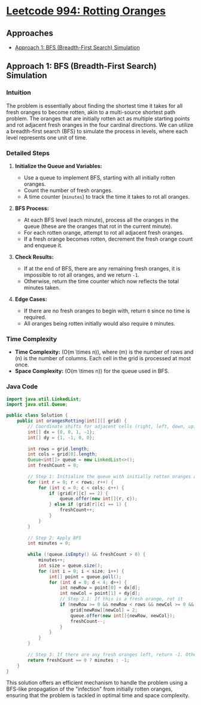 # [Leetcode 994: Rotting Oranges](https://leetcode.com/problems/rotting-oranges/)

## Approaches
- [Approach 1: BFS (Breadth-First Search) Simulation](#approach-1-bfs-breadth-first-search-simulation)

## Approach 1: BFS (Breadth-First Search) Simulation

### Intuition
The problem is essentially about finding the shortest time it takes for all fresh oranges to become rotten, akin to a multi-source shortest path problem. The oranges that are initially rotten act as multiple starting points and rot adjacent fresh oranges in the four cardinal directions. We can utilize a breadth-first search (BFS) to simulate the process in levels, where each level represents one unit of time.

### Detailed Steps
1. **Initialize the Queue and Variables:**
   - Use a queue to implement BFS, starting with all initially rotten oranges.
   - Count the number of fresh oranges.
   - A time counter (`minutes`) to track the time it takes to rot all oranges.

2. **BFS Process:**
   - At each BFS level (each minute), process all the oranges in the queue (these are the oranges that rot in the current minute).
   - For each rotten orange, attempt to rot all adjacent fresh oranges.
   - If a fresh orange becomes rotten, decrement the fresh orange count and enqueue it.

3. **Check Results:**
   - If at the end of BFS, there are any remaining fresh oranges, it is impossible to rot all oranges, and we return `-1`.
   - Otherwise, return the time counter which now reflects the total minutes taken.

4. **Edge Cases:**
   - If there are no fresh oranges to begin with, return `0` since no time is required.
   - All oranges being rotten initially would also require `0` minutes.

### Time Complexity
- **Time Complexity:** \(O(m \times n)\), where \(m\) is the number of rows and \(n\) is the number of columns. Each cell in the grid is processed at most once.
- **Space Complexity:** \(O(m \times n)\) for the queue used in BFS.

### Java Code
```java
import java.util.LinkedList;
import java.util.Queue;

public class Solution {
    public int orangesRotting(int[][] grid) {
        // Coordinate shifts for adjacent cells (right, left, down, up)
        int[] dx = {0, 0, 1, -1};
        int[] dy = {1, -1, 0, 0};
        
        int rows = grid.length;
        int cols = grid[0].length;
        Queue<int[]> queue = new LinkedList<>();
        int freshCount = 0;
        
        // Step 1: Initialize the queue with initially rotten oranges and count fresh oranges
        for (int r = 0; r < rows; r++) {
            for (int c = 0; c < cols; c++) {
                if (grid[r][c] == 2) {
                    queue.offer(new int[]{r, c});
                } else if (grid[r][c] == 1) {
                    freshCount++;
                }
            }
        }
        
        // Step 2: Apply BFS
        int minutes = 0;
        
        while (!queue.isEmpty() && freshCount > 0) {
            minutes++;
            int size = queue.size();
            for (int i = 0; i < size; i++) {
                int[] point = queue.poll();
                for (int d = 0; d < 4; d++) {
                    int newRow = point[0] + dx[d];
                    int newCol = point[1] + dy[d];
                    // Step 2.1: If this is a fresh orange, rot it
                    if (newRow >= 0 && newRow < rows && newCol >= 0 && newCol < cols && grid[newRow][newCol] == 1) {
                        grid[newRow][newCol] = 2;
                        queue.offer(new int[]{newRow, newCol});
                        freshCount--;
                    }
                }
            }
        }
        
        // Step 3: If there are any fresh oranges left, return -1. Otherwise, return the minutes passed.
        return freshCount == 0 ? minutes : -1;
    }
}
```

This solution offers an efficient mechanism to handle the problem using a BFS-like propagation of the "infection" from initially rotten oranges, ensuring that the problem is tackled in optimal time and space complexity.

